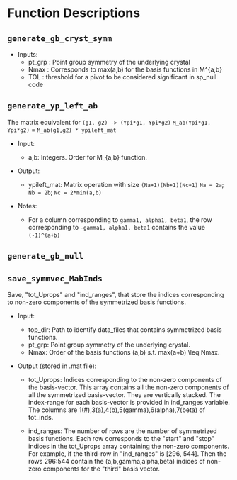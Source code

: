 # Function Descriptions

## `generate_gb_cryst_symm`

- Inputs:
  + pt_grp	: Point group symmetry of the underlying crystal
  + Nmax	: Corresponds to max(a,b) for the basis functions in M^{a,b}
  + TOL		: threshold for a pivot to be considered significant in sp_null code


## `generate_yp_left_ab`

The matrix equivalent for `(g1, g2) -> (Ypi*g1, Ypi*g2)`
`M_ab(Ypi*g1, Ypi*g2)` = `M_ab(g1,g2) * ypileft_mat`

- Input:
  + a,b: Integers. Order for M_{a,b} function.

- Output:
  + ypileft_mat:
      Matrix operation with size `(Na+1)(Nb+1)(Nc+1)`
      `Na = 2a`; `Nb = 2b`; `Nc = 2*min(a,b)`

- Notes:
  + For a column corresponding to `gamma1, alpha1, beta1`,
  the row corresponding to `-gamma1, alpha1, beta1` contains
  the value `(-1)^(a+b)`


## `generate_gb_null`


## `save_symmvec_MabInds`

Save, "tot_Uprops" and "ind_ranges", that store the indices corresponding
to non-zero components of the symmetrized basis functions.

- Input:
  + top_dir: Path to identify data_files that contains symmetrized basis
  functions.
  + pt_grp: Point group symmetry of the underlying crystal.
  + Nmax: Order of the basis functions (a,b) s.t. max(a+b) \leq Nmax.

- Output (stored in .mat file):
  + tot_Uprops: Indices corresponding to the non-zero components of the
  basis-vector. This array contains all the non-zero components of all 
  the symmetrized basis-vector. They are vertically stacked. The 
  index-range for each basis-vector is provided in ind_ranges variable.
  The columns are 1(#),3(a),4(b),5(gamma),6(alpha),7(beta) of tot_inds.

  + ind_ranges: The number of rows are the number of symmetrized basis
  functions. Each row corresponds to the "start" and "stop" indices in 
  the tot_Uprops array containing the non-zero components.
  For example, if the third-row in "ind_ranges" is [296, 544]. Then the
  rows 296:544 contain the (a,b,gamma,alpha,beta) indices of non-zero
  components for the "third" basis vector.

